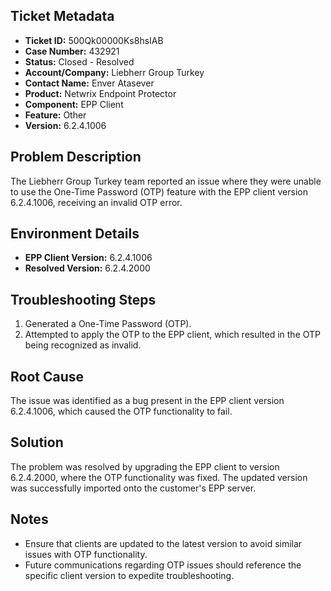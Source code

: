 ## Ticket Metadata
- **Ticket ID:** 500Qk00000Ks8hsIAB
- **Case Number:** 432921
- **Status:** Closed - Resolved
- **Account/Company:** Liebherr Group Turkey
- **Contact Name:** Enver Atasever
- **Product:** Netwrix Endpoint Protector
- **Component:** EPP Client
- **Feature:** Other
- **Version:** 6.2.4.1006

## Problem Description
The Liebherr Group Turkey team reported an issue where they were unable to use the One-Time Password (OTP) feature with the EPP client version 6.2.4.1006, receiving an invalid OTP error.

## Environment Details
- **EPP Client Version:** 6.2.4.1006
- **Resolved Version:** 6.2.4.2000

## Troubleshooting Steps
1. Generated a One-Time Password (OTP).
2. Attempted to apply the OTP to the EPP client, which resulted in the OTP being recognized as invalid.

## Root Cause
The issue was identified as a bug present in the EPP client version 6.2.4.1006, which caused the OTP functionality to fail.

## Solution
The problem was resolved by upgrading the EPP client to version 6.2.4.2000, where the OTP functionality was fixed. The updated version was successfully imported onto the customer's EPP server.

## Notes
- Ensure that clients are updated to the latest version to avoid similar issues with OTP functionality.
- Future communications regarding OTP issues should reference the specific client version to expedite troubleshooting.